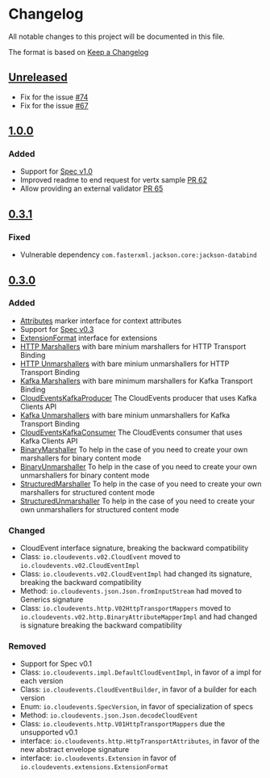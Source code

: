 # Changelog

All notable changes to this project will be documented in this file.

The format is based on [Keep a Changelog](https://keepachangelog.com/en/1.0.0/)

## [Unreleased]

- Fix for the issue [#74](https://github.com/cloudevents/sdk-java/issues/74)
- Fix for the issue [#67](https://github.com/cloudevents/sdk-java/issues/67)

## [1.0.0]

### Added

- Support for [Spec v1.0](https://github.com/cloudevents/spec/tree/v1.0)
- Improved readme to end request for vertx sample [PR 62](https://github.com/cloudevents/sdk-java/pull/62)
- Allow providing an external validator [PR 65](https://github.com/cloudevents/sdk-java/pull/65)

## [0.3.1]

### Fixed

- Vulnerable dependency `com.fasterxml.jackson.core:jackson-databind`

## [0.3.0]

### Added
- [Attributes](./api/src/main/java/io/cloudevents/Attributes.java) marker
interface for context attributes
- Support for [Spec v0.3](https://github.com/cloudevents/spec/tree/v0.3)
- [ExtensionFormat](./api/src/main/java/io/cloudevents/ExtensionFormat.java)
interface for extensions
- [HTTP Marshallers](./api/src/main/java/io/cloudevents/v02/http/Marshallers.java) with bare minium marshallers for HTTP Transport Binding
- [HTTP Unmarshallers](./api/src/main/java/io/cloudevents/v02/http/Unmarshallers.java) with bare minium unmarshallers for HTTP Transport Binding
- [Kafka Marshallers](./kafka/src/main/java/io/cloudevents/v02/kafka/Marshallers.java) with bare minimum marshallers for Kafka Transport Binding
- [CloudEventsKafkaProducer](./kafka/src/main/java//io/cloudevents/kafka/CloudEventsKafkaProducer.java) The CloudEvents producer that uses Kafka Clients API
- [Kafka Unmarshallers](./kafka/src/main/java/io/cloudevents/v02/kafka/Unmarshallers.java) with bare minium unmarshallers for Kafka Transport Binding
- [CloudEventsKafkaConsumer](./kafka/src/main/java//io/cloudevents/kafka/CloudEventsKafkaConsumer.java) The CloudEvents consumer that uses Kafka Clients API
- [BinaryMarshaller](./api/src/main/java/io/cloudevents/format/BinaryMarshaller.java) To help in the case of you need to create your own marshallers for binary content mode
- [BinaryUnmarshaller](./api/src/main/java/io/cloudevents/format/BinaryUnmarshaller.java) To help in the case of you need to create your own unmarshallers for binary content mode
- [StructuredMarshaller](./api/src/main/java/io/cloudevents/format/StructuredMarshaller.java) To help in the case of you need to create your own marshallers for structured content mode
- [StructuredUnmarshaller](./api/src/main/java/io/cloudevents/format/StructuredUnmarshaller.java) To help in the case of you need to create your own unmarshallers for structured content mode


### Changed
- CloudEvent interface signature, breaking the backward compatibility
- Class: `io.cloudevents.v02.CloudEvent` moved to `io.cloudevents.v02.CloudEventImpl`
- Class: `io.cloudevents.v02.CloudEventImpl` had changed its signature, breaking the
backward compatibility
- Method: `io.cloudevents.json.Json.fromInputStream` had moved to Generics signature
- Class: `io.cloudevents.http.V02HttpTransportMappers` moved to
`io.cloudevents.v02.http.BinaryAttributeMapperImpl` and had changed is signature breaking the backward compatibility

### Removed
- Support for Spec v0.1
- Class: `io.cloudevents.impl.DefaultCloudEventImpl`, in favor of a impl for each
version
- Class: `io.cloudevents.CloudEventBuilder`, in favor of a builder for each version
- Enum: `io.cloudevents.SpecVersion`, in favor of specialization of specs
- Method: `io.cloudevents.json.Json.decodeCloudEvent`
- Class: `io.cloudevents.http.V01HttpTransportMappers` due the unsupported v0.1
- interface: `io.cloudevents.http.HttpTransportAttributes`, in favor of the new
abstract envelope signature
- interface: `io.cloudevents.Extension` in favor of
`io.cloudevents.extensions.ExtensionFormat`

[Unreleased]: https://github.com/cloudevents/sdk-java/compare/v1.0.0...HEAD
[1.0.0]: https://github.com/cloudevents/sdk-java/compare/v0.3.1...v1.0.0
[0.3.1]: https://github.com/cloudevents/sdk-java/compare/v0.3.0...v0.3.1
[0.3.0]: https://github.com/cloudevents/sdk-java/compare/v0.2.1...v0.3.0
